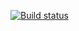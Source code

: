 [![Build status](https://ci.appveyor.com/api/projects/status/hahbgxftij4uso52?svg=true)](https://ci.appveyor.com/project/IsmagilovRF/ra-21-pbmxn)
